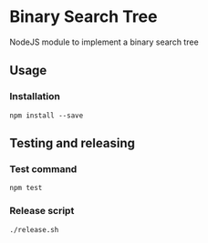 # Binary Search Tree

NodeJS module to implement a binary search tree

## Usage

### Installation

```
npm install --save
```

## Testing and releasing

### Test command

```
npm test
```

### Release script

```
./release.sh
```
